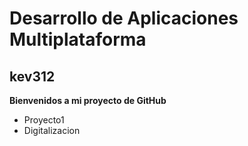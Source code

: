 # Desarrollo de Aplicaciones Multiplataforma 
## kev312
**Bienvenidos a mi proyecto de GitHub**
- Proyecto1
- Digitalizacion 

